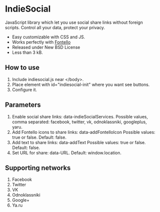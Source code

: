 # IndieSocial
JavaScript library which let you use social share links without foreign scripts. Control all your data, protect your privacy.
* Easy customizable with CSS and JS.</li>
* Works perfectly with [Fontello](http://fontello.com/)
* Released under New BSD License
* Less than 3 kB.

## How to use
1. Include indiesocial.js near &lt;/body>.
2. Place element with id="indiesocial-init" where you want see buttons.
3. Configure it.

## Parameters
1. Enable social share links: data-indieSocialServices. Possible values, comma separated: facebook, twitter, vk, odnoklassniki, googleplus, yaru.
2. Add Fontello icons to share links: data-addFontelloIcon Possible values: true or false. Default: false.
3. Add text to share links: data-addText Possible values: true or false. Default: false.
4. Set URL for share: data-URL. Default: window.location.

## Supporting networks
1. Facebook
2. Twitter
3. VK
4. Odnoklassniki
5. Google+
6. Ya.ru
